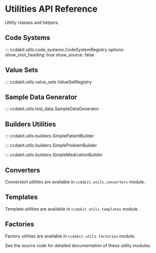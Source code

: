 # Utilities API Reference

Utility classes and helpers.

## Code Systems

::: ccdakit.utils.code_systems.CodeSystemRegistry
    options:
      show_root_heading: true
      show_source: false

## Value Sets

::: ccdakit.utils.value_sets.ValueSetRegistry

## Sample Data Generator

::: ccdakit.utils.test_data.SampleDataGenerator

## Builders Utilities

::: ccdakit.utils.builders.SimplePatientBuilder

::: ccdakit.utils.builders.SimpleProblemBuilder

::: ccdakit.utils.builders.SimpleMedicationBuilder

## Converters

Conversion utilities are available in `ccdakit.utils.converters` module.

## Templates

Template utilities are available in `ccdakit.utils.templates` module.

## Factories

Factory utilities are available in `ccdakit.utils.factories` module.

See the source code for detailed documentation of these utility modules.
